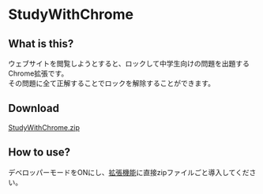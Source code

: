 # StudyWithChrome  
## What is this?  
ウェブサイトを閲覧しようとすると、ロックして中学生向けの問題を出題するChrome拡張です。  
その問題に全て正解することでロックを解除することができます。  
## Download  
[StudyWithChrome.zip](https://github.com/Smile-NS/StudyWithChrome/raw/master/StudyWithChrome.zip)  
## How to use?  
デベロッパーモードをONにし、[拡張機能](chrome://extensions/)に直接zipファイルごと導入してください。  
